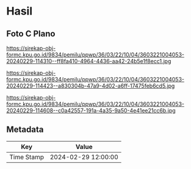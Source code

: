 # Hasil

## Foto C Plano

https://sirekap-obj-formc.kpu.go.id/9834/pemilu/ppwp/36/03/22/10/04/3603221004053-20240229-114310--ff8fa410-4964-4436-aa42-24b5e1f8ecc1.jpg

https://sirekap-obj-formc.kpu.go.id/9834/pemilu/ppwp/36/03/22/10/04/3603221004053-20240229-114423--a830304b-47a9-4d02-a6ff-17475feb6cd5.jpg

https://sirekap-obj-formc.kpu.go.id/9834/pemilu/ppwp/36/03/22/10/04/3603221004053-20240229-114608--c0a42557-191a-4a35-9a50-4e41ee21cc6b.jpg


## Metadata

| Key        | Value               |
| ---------- | ------------------- |
| Time Stamp | 2024-02-29 12:00:00 |



